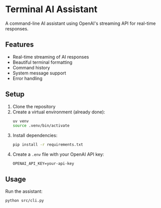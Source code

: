 # Terminal AI Assistant

A command-line AI assistant using OpenAI's streaming API for real-time responses.

## Features

- Real-time streaming of AI responses
- Beautiful terminal formatting
- Command history
- System message support
- Error handling

## Setup

1. Clone the repository
2. Create a virtual environment (already done):
   ```bash
   uv venv
   source .venv/bin/activate
   ```
3. Install dependencies:
   ```bash
   pip install -r requirements.txt
   ```
4. Create a `.env` file with your OpenAI API key:
   ```
   OPENAI_API_KEY=your-api-key
   ```

## Usage

Run the assistant:
```bash
python src/cli.py
```
